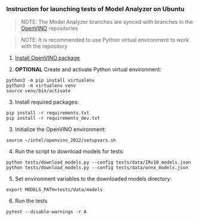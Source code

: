 ### Instruction for launching tests of Model Analyzer on Ubuntu

> NOTE: The Model Analyzer branches are synced with branches in the [OpenVINO](https://github.com/openvinotoolkit/openvino) repositories

> NOTE: It is recommended to use Python virtual environment to work with the repository

1. [Install OpenVINO package](https://docs.openvino.ai/latest/openvino_docs_install_guides_installing_openvino_linux.html) 

2. **OPTIONAL** Create and activate Python virtual environment:
```shell
python3 -m pip install virtualenv
python3 -m virtualenv venv
source venv/bin/activate
```

3. Install required packages:
```shell
pip install -r requirements.txt
pip install -r requirements_dev.txt
```

3. Initialize the OpenVINO environment:
```shell
source ~/intel/openvino_2022/setupvars.sh
```

4. Run the script to download models for tests:
```shell
python tests/download_models.py --config tests/data/IRv10_models.json
python tests/download_models.py --config tests/data/onnx_models.json
```

5. Set environment variables to the downloaded models directory:
```shell
export MODELS_PATH=tests/data/models
```
6. Run the tests
```shell
pytest --disable-warnings -r A
```
